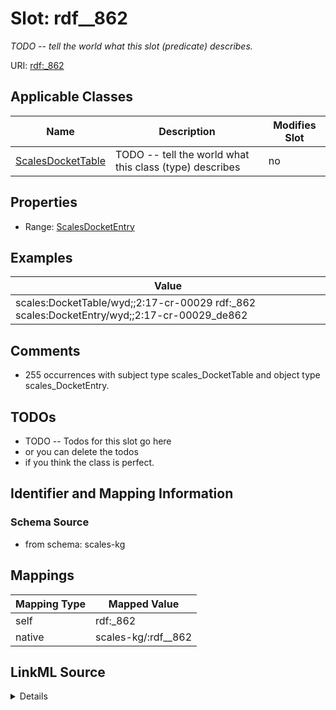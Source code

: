 

# Slot: rdf__862


_TODO -- tell the world what this slot (predicate) describes._





URI: [rdf:_862](http://www.w3.org/1999/02/22-rdf-syntax-ns#_862)



<!-- no inheritance hierarchy -->





## Applicable Classes

| Name | Description | Modifies Slot |
| --- | --- | --- |
| [ScalesDocketTable](../classes/ScalesDocketTable.md) | TODO -- tell the world what this class (type) describes |  no  |







## Properties

* Range: [ScalesDocketEntry](../classes/ScalesDocketEntry.md)






## Examples

| Value |
| --- |
| scales:DocketTable/wyd;;2:17-cr-00029 rdf:_862 scales:DocketEntry/wyd;;2:17-cr-00029_de862 |

## Comments

* 255 occurrences with subject type scales_DocketTable and object type scales_DocketEntry.

## TODOs

* TODO -- Todos for this slot go here
* or you can delete the todos
* if you think the class is perfect.

## Identifier and Mapping Information







### Schema Source


* from schema: scales-kg




## Mappings

| Mapping Type | Mapped Value |
| ---  | ---  |
| self | rdf:_862 |
| native | scales-kg/:rdf__862 |




## LinkML Source

<details>
```yaml
name: rdf__862
description: TODO -- tell the world what this slot (predicate) describes.
todos:
- TODO -- Todos for this slot go here
- or you can delete the todos
- if you think the class is perfect.
comments:
- 255 occurrences with subject type scales_DocketTable and object type scales_DocketEntry.
examples:
- value: scales:DocketTable/wyd;;2:17-cr-00029 rdf:_862 scales:DocketEntry/wyd;;2:17-cr-00029_de862
from_schema: scales-kg
rank: 1000
slot_uri: rdf:_862
alias: rdf__862
domain_of:
- scales_DocketTable
range: scales_DocketEntry

```
</details>